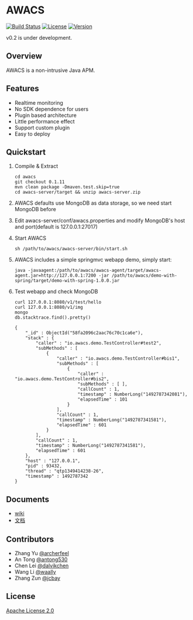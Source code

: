 
# AWACS
[![Build Status](https://travis-ci.org/Archerfeel/awacs.svg?branch=master)](https://travis-ci.org/Archerfeel/awacs)
[![License](https://img.shields.io/badge/license-APACHE2-blue.svg)](https://github.com/ArcherFeel/awacs/blob/master/LICENSE)
[![Version](https://img.shields.io/badge/AWACS-0.1.11-orange.svg)](https://github.com/ArcherFeel/awacs/tree/0.1.11)

v0.2 is under development.

## Overview

AWACS is a non-intrusive Java APM.

## Features

* Realtime monitoring
* No SDK dependence for users
* Plugin based architecture
* Little performance effect
* Support custom plugin
* Easy to deploy

## Quickstart

1. Compile & Extract

	```
	cd awacs
	git checkout 0.1.11
	mvn clean package -Dmaven.test.skip=true
	cd awacs-server/target && unzip awacs-server.zip
	```

2. AWACS defaults use MongoDB as data storage, so we need start MongoDB before
 
3. Edit awacs-server/conf/awacs.properties and modify MongoDB's host and port(default is 127.0.0.1:27017)

4. Start AWACS

	```
	sh /path/to/awacs/awacs-server/bin/start.sh
	```
	
5. AWACS includes a simple springmvc webapp demo, simply start:

	```
	java -javaagent:/path/to/awacs/awacs-agent/target/awacs-agent.jar=http://127.0.0.1:7200 -jar /path/to/awacs/demo-with-spring/target/demo-with-spring-1.0.0.jar
	```

6. Test webapp and check MongoDB 

	```
	curl 127.0.0.1:8080/v1/test/hello
	curl 127.0.0.1:8080/v1/img
	mongo
	db.stacktrace.find().pretty()
	
	{
		"_id" : ObjectId("58fa2096c2aac76c70c1ca6e"),
		"stack" : {
			"caller" : "io.awacs.demo.TestController#test2",
			"subMethods" : [
				{
					"caller" : "io.awacs.demo.TestController#bis1",
					"subMethods" : [
						{
							"caller" : "io.awacs.demo.TestController#bis2",
							"subMethods" : [ ],
							"callCount" : 1,
							"timestamp" : NumberLong("1492787342081"),
							"elapsedTime" : 101
						}
					],
					"callCount" : 1,
					"timestamp" : NumberLong("1492787341581"),
					"elapsedTime" : 601
				}
			],
			"callCount" : 1,
			"timestamp" : NumberLong("1492787341581"),
			"elapsedTime" : 601
		},
		"host" : "127.0.0.1",
		"pid" : 93432,
		"thread" : "qtp1349414238-26",
		"timestamp" : 1492787342
	}
	```



## Documents

* [wiki]()
* [文档](https://github.com/archerfeel/awacs/wiki/Home_zh_CN)

## Contributors

* Zhang Yu [@archerfeel](https://github.com/archerfeel)
* An Tong [@antong530](https://github.com/antong530)
* Chen Lei [@dalvikchen](https://github.com/dalvikchen)
* Wang Li [@waally](https://github.com/waally)
* Zhang Zun [@jcbay](https://github.com/jcbay)

## License

[Apache License 2.0](http://www.apache.org/licenses/LICENSE-2.0)

